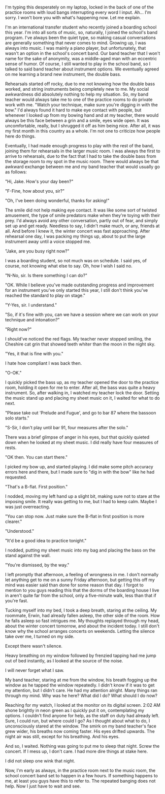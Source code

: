 I'm typing this desperately on my laptop, locked in the back of one of the practice rooms with loud bangs interrupting every word I input. Ah... I'm sorry. I won't bore you with what's happening now. Let me explain.

I'm an international transfer student who recently joined a boarding school this year. I'm into all sorts of music, so, naturally, I joined the school's band program. I've always been the quiet type, so making casual conversations are generally something that never comes to mind. Growing up, I was always into music. I was mainly a piano player, but unfortunately, that wasn't an option in the school's concert band. Our band teacher that I won't name for the sake of anonymity, was a middle-aged man with an eccentric sense of humor. Of course, I still wanted to play in the school band, so I talked to said band teacher about instrument options. We eventually agreed on me learning a brand new instrument, the double bass.

Rehearsals started off rocky, due to me not knowing how the double bass worked, and string instruments being completely new to me. My social awkwardness did absolutely nothing to help my situation. So, my band teacher would always take me to one of the practice rooms to do private work with me. "Watch your technique, make sure you're digging in with the bow." I'd always found it hard to make eye contact with people, but whenever I looked up from my bowing hand and at my teacher, there would always be this face between a grin and a smile, eyes wide open. It was uncomfortable, really, but I shrugged it off as him being nice. After all, it was my first month in this country as a whole. I'm not one to criticize how people here do things.

Eventually, I had made enough progress to play with the rest of the band, joining them for rehearsals in the larger music room. I was always the first to arrive to rehearsals, due to the fact that I had to take the double bass from the storage room to my spot in the music room. There would always be that awkward exchange between me and my band teacher that would usually go as follows:

"Hi, Jake. How's your day been?"

"F-Fine, how about you, sir?"

"Oh, I've been doing wonderful, thanks for asking!"

The smile did not help making eye contact. It was like some sort of twisted amusement, the type of smile predators make when they're toying with their prey. I'd always avoid any other conversation, partly out of fear, and simply set up and get ready. Needless to say, I didn't make much, or any, friends at all. And before I knew it, the winter concert was fast approaching. After rehearsal one day, I was packing my things up, about to put the large instrument away until a voice stopped me.

"Jake, are you busy right now?"

I was a boarding student, so not much was on schedule. I said yes, of course, not knowing what else to say. Oh, how I wish I said no.

"N-No, sir. Is there something I can do?"

"OK. While I believe you've made outstanding progress and improvement for an instrument you've only started this year, I still don't think you've reached the standard to play on stage."

"Y-Yes, sir. I understand."

"So, if it's fine with you, can we have a session where we can work on your technique and intonation?"

"Right now?"

I should've noticed the red flags. My teacher never stopped smiling, the Cheshire cat grin that showed teeth whiter than the moon in the night sky.

"Yes, it that is fine with you."

I hate how compliant I was back then.

"O-OK."

I quickly picked the bass up, as my teacher opened the door to the practice room, holding it open for me to enter. After all, the bass was quite a heavy instrument. So, after walking in, I watched my teacher lock the door. Setting the music stand up and placing my sheet music on it, I waited for what to do next.

"Please take out 'Prelude and Fugue', and go to bar 87 where the bassoon solo starts."

"S-Sir, I don't play until bar 91, four measures after the solo." 

There was a brief glimpse of anger in his eyes, but that quickly quieted down when he looked at my sheet music. I did really have four measures of rests.

"OK then. You can start there."

I picked my bow up, and started playing. I did make some pitch accuracy errors here and there, but I made sure to "dig in with the bow" like he had requested.

"That's a B-flat. First position."

I nodded, moving my left hand up a slight bit, making sure not to stare at the imposing smile. It really was getting to me, but I had to keep calm. Maybe I was just overreacting.

"You can stop now. Just make sure the B-flat in first position is more clearer."

"Understood."

"It'd be a good idea to practice tonight."

I nodded, putting my sheet music into my bag and placing the bass on the stand against the wall.

"You're dismissed, by the way."

I left promptly that afternoon, a feeling of wrongness in me. I don't normally let anything get to me on a sunny Friday afternoon, but getting this off my mind was easier said than done for some reason that day. I forgot to mention to you guys reading this that the dorms of the boarding house I live in aren't quite far from the school, only a five-minute walk, less than that if you're fast. 

Tucking myself into my bed, I took a deep breath, staring at the ceiling. My roommate, Erwin, had already fallen asleep, the other side of the room. How he falls asleep so fast intrigues me. My thoughts replayed through my head, about the winter concert tomorrow, and about the incident today. I still don't know why the school arranges concerts on weekends. Letting the silence take over me, I turned on my side.

Except there wasn't silence.

Heavy breathing on my window followed by frenzied tapping had me jump out of bed instantly, as I looked at the source of the noise.

I will never forget what I saw.

My band teacher, staring at me from the window, his breath fogging up the window as he tapped the window repeatedly. I didn't know if it was to get my attention, but I didn't care. He had my attention alright. Many things ran through my mind. Why was he here? What did I do? What should I do now? 

Reaching for my watch, I looked at the monitor on its digital screen. 2:02 AM shone brightly in neon green as I quickly put it on, contemplating my options. I couldn't find anyone for help, as the staff on duty had already left. Sure, I could run, but where could I go? As I thought about what to do, I unconsciously stared at the window. The smirk on my band teacher's face grew wider, his breaths now coming faster. His eyes drifted upwards. The night air was still, except for his breathing. And his eyes.

And so, I waited. Nothing was going to put me to sleep that night. Screw the concert. If I mess up, I don't care. I had more dire things at stake here.

I did not sleep one wink that night.

Now, I'm early as always, in the practice room next to the music room, the school concert band set to happen in a few hours. If something happens to me, at least you guys have this to refer to. The repeated banging does not help. Now I just have to wait and see.
